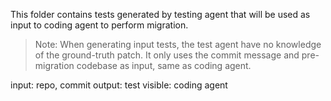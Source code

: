 This folder contains tests generated by testing agent that will be used as input to coding agent to perform migration.

> Note: When generating input tests, the test agent have no knowledge of the ground-truth patch. It only uses the commit message and pre-migration codebase as input, same as coding agent.

input: repo, commit
output: test
visible: coding agent
